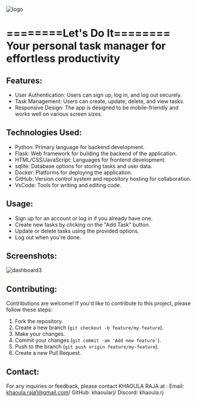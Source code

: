 ![logo](https://github.com/khaoularj/ToDo/assets/125494714/e98e794d-b401-47ef-840e-00532c4f70a1)

========Let's Do It========         
Your personal task manager for effortless productivity
=======================================================================================
## Features:
  - User Authentication: Users can sign up, log in, and log out securely.
  - Task Management: Users can create, update, delete, and view tasks.
  - Responsive Design: The app is designed to be mobile-friendly and works well on various screen sizes.

## Technologies Used:
   - Python: Primary language for backend development.
   - Flask: Web framework for building the backend of the application.
   - HTML/CSS/JavaScript: Languages for frontend development.
   - sqlite: Database options for storing tasks and user data.
   - Docker: Platforms for deploying the application.
   - GitHub: Version control system and repository hosting for collaboration.
   - VsCode: Tools for writing and editing code.

## Usage:
  - Sign up for an account or log in if you already have one.
  - Create new tasks by clicking on the "Add Task" button.
  - Update or delete tasks using the provided options.
  - Log out when you're done.

## Screenshots:
![dashboard3](https://github.com/khaoularj/ToDo/assets/125494714/84680319-ec51-49ab-8e16-9c27695bc087)


## Contributing:
Contributions are welcome! If you'd like to contribute to this project, please follow these steps:
  1. Fork the repository.
  2. Create a new branch (`git checkout -b feature/my-feature`).
  3. Make your changes.
  4. Commit your changes (`git commit -am 'Add new feature'`).
  5. Push to the branch (`git push origin feature/my-feature`).
  6. Create a new Pull Request.

## Contact:
For any inquiries or feedback, please contact KHAOULA RAJA at :
Email: khaoula.raja1@gmail.com/ 
GitHub: khaoularj/ 
Discord: khaoula.rj
